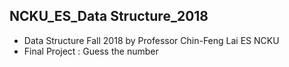 ## NCKU_ES_Data Structure_2018
- Data Structure Fall 2018 by Professor Chin-Feng Lai ES NCKU
- Final Project : Guess the number